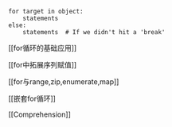 ```jupyter
for target in object: 
	statements 
else: 
	statements  # If we didn't hit a 'break'
```


[[for循环的基础应用]]

[[for中拓展序列赋值]]

[[for与range,zip,enumerate,map]]

[[嵌套for循环]]

[[Comprehension]]